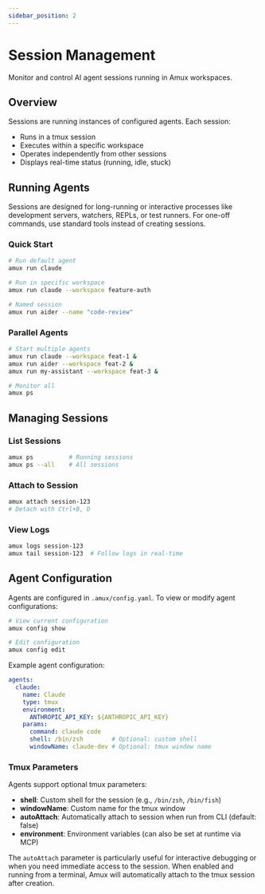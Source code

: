 ```yaml
---
sidebar_position: 2
---
```


# Session Management

Monitor and control AI agent sessions running in Amux workspaces.

## Overview

Sessions are running instances of configured agents. Each session:

- Runs in a tmux session
- Executes within a specific workspace
- Operates independently from other sessions
- Displays real-time status (running, idle, stuck)

## Running Agents

Sessions are designed for long-running or interactive processes like development servers, watchers, REPLs, or test runners. For one-off commands, use standard tools instead of creating sessions.

### Quick Start

```bash
# Run default agent
amux run claude

# Run in specific workspace
amux run claude --workspace feature-auth

# Named session
amux run aider --name "code-review"
```

### Parallel Agents

```bash
# Start multiple agents
amux run claude --workspace feat-1 &
amux run aider --workspace feat-2 &
amux run my-assistant --workspace feat-3 &

# Monitor all
amux ps
```

## Managing Sessions

### List Sessions

```bash
amux ps          # Running sessions
amux ps --all    # All sessions
```

### Attach to Session

```bash
amux attach session-123
# Detach with Ctrl+B, D
```

### View Logs

```bash
amux logs session-123
amux tail session-123  # Follow logs in real-time
```

## Agent Configuration

Agents are configured in `.amux/config.yaml`. To view or modify agent configurations:

```bash
# View current configuration
amux config show

# Edit configuration
amux config edit
```

Example agent configuration:

```yaml
agents:
  claude:
    name: Claude
    type: tmux
    environment:
      ANTHROPIC_API_KEY: ${ANTHROPIC_API_KEY}
    params:
      command: claude code
      shell: /bin/zsh        # Optional: custom shell
      windowName: claude-dev # Optional: tmux window name
```

### Tmux Parameters

Agents support optional tmux parameters:

- **shell**: Custom shell for the session (e.g., `/bin/zsh`, `/bin/fish`)
- **windowName**: Custom name for the tmux window
- **autoAttach**: Automatically attach to session when run from CLI (default: false)
- **environment**: Environment variables (can also be set at runtime via MCP)

The `autoAttach` parameter is particularly useful for interactive debugging or when you need immediate access to the session. When enabled and running from a terminal, Amux will automatically attach to the tmux session after creation.
